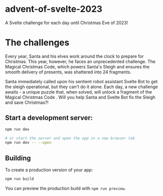 # advent-of-svelte-2023

A Svelte challenge for each day until Christmas Eve of 2023!

# The challenges

Every year, Santa and his elves work around the clock to prepare for Christmas. This year, however, he faces an unprecedented challenge. The Magical Christmas Code, which powers Santa's Sleigh and ensures the smooth delivery of presents, was shattered into 24 fragments.

Santa immediately called upon his sentient robot assistant Svelte Bot to get the sleigh operational, but they can't do it alone. Each day, a new challenge awaits - a unique puzzle that, when solved, will unlock a fragment of the Magical Christmas Code . Will you help Santa and Svelte Bot fix the Sleigh and save Christmas?!

## Start a development server:

```bash
npm run dev

# or start the server and open the app in a new browser tab
npm run dev -- --open
```

## Building

To create a production version of your app:

```bash
npm run build
```

You can preview the production build with `npm run preview`.
